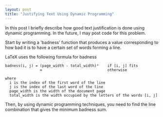 ```yaml
---
layout: post
title: "Justifying Text Using Dynamic Programming"
---
```


In this post I briefly describe how good text justification is done using
dynamic programming. In the future, I may post code for this problem.

Start by writing a 'badness' function that produces a value corresponding to
how bad it is to have a certain set of words forming a line.

LaTeX uses the following formula for badness

    badness(i, j) = (page_width - total_width)³    if [i, j] fits
                    ∞                              otherwise

    where
      i is the index of the first word of the line
      j is the index of the last word of the line
      page_width is the width of the document page
      total_width is the width occupied by the letters of the words [i, j]

Then, by using dynamic programming techniques, you need to find the line
combination that gives the minimum badness sum.
